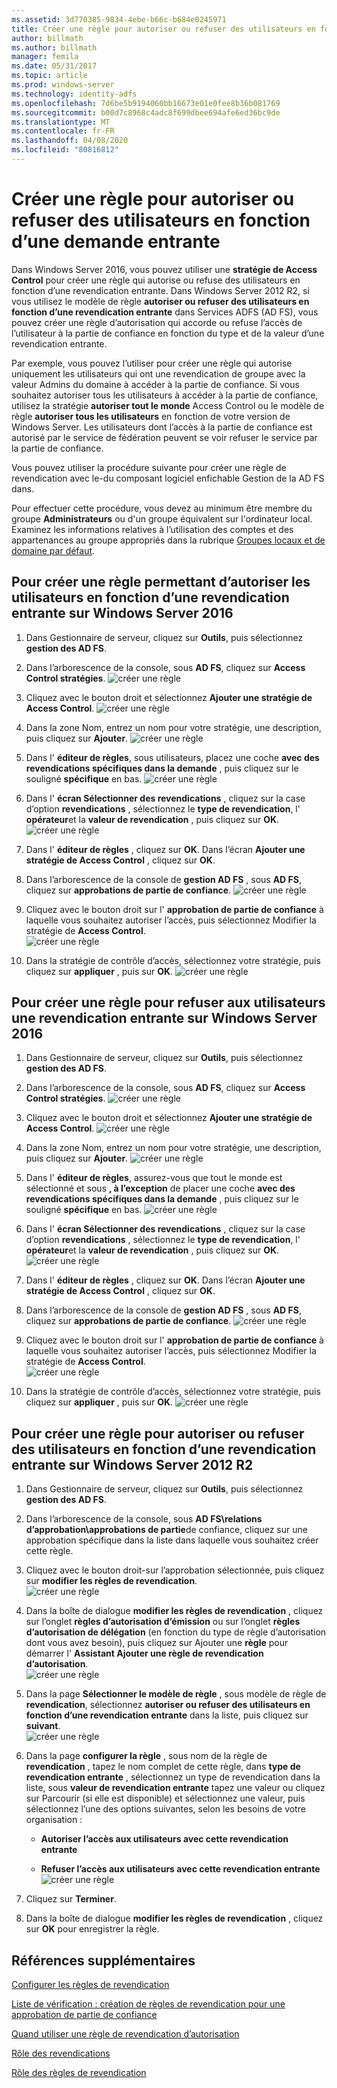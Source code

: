 ```yaml
---
ms.assetid: 3d770385-9834-4ebe-b66c-b684e0245971
title: Créer une règle pour autoriser ou refuser des utilisateurs en fonction d’une demande entrante
author: billmath
ms.author: billmath
manager: femila
ms.date: 05/31/2017
ms.topic: article
ms.prod: windows-server
ms.technology: identity-adfs
ms.openlocfilehash: 7d6be5b9194060bb16673e01e0fee8b36b081769
ms.sourcegitcommit: b00d7c8968c4adc8f699dbee694afe6ed36bc9de
ms.translationtype: MT
ms.contentlocale: fr-FR
ms.lasthandoff: 04/08/2020
ms.locfileid: "80816812"
---
```

# <a name="create-a-rule-to-permit-or-deny-users-based-on-an-incoming-claim"></a>Créer une règle pour autoriser ou refuser des utilisateurs en fonction d’une demande entrante 


Dans Windows Server 2016, vous pouvez utiliser une **stratégie de Access Control** pour créer une règle qui autorise ou refuse des utilisateurs en fonction d’une revendication entrante.  Dans Windows Server 2012 R2, si vous utilisez le modèle de règle **autoriser ou refuser des utilisateurs en fonction d’une revendication entrante** dans Services ADFS \(AD FS\), vous pouvez créer une règle d’autorisation qui accorde ou refuse l’accès de l’utilisateur à la partie de confiance en fonction du type et de la valeur d’une revendication entrante. 

Par exemple, vous pouvez l’utiliser pour créer une règle qui autorise uniquement les utilisateurs qui ont une revendication de groupe avec la valeur Admins du domaine à accéder à la partie de confiance. Si vous souhaitez autoriser tous les utilisateurs à accéder à la partie de confiance, utilisez la stratégie **autoriser tout le monde** Access Control ou le modèle de règle **autoriser tous les utilisateurs** en fonction de votre version de Windows Server. Les utilisateurs dont l’accès à la partie de confiance est autorisé par le service de fédération peuvent se voir refuser le service par la partie de confiance.  
  
Vous pouvez utiliser la procédure suivante pour créer une règle de revendication avec le\-du composant logiciel enfichable Gestion de la AD FS dans.  
  
Pour effectuer cette procédure, vous devez au minimum être membre du groupe **Administrateurs** ou d'un groupe équivalent sur l'ordinateur local.  Examinez les informations relatives à l’utilisation des comptes et des appartenances au groupe appropriés dans la rubrique [Groupes locaux et de domaine par défaut](https://go.microsoft.com/fwlink/?LinkId=83477).  

## <a name="to-create-a-rule-to-permit-users-based-on-an-incoming-claim-on-windows-server-2016"></a>Pour créer une règle permettant d’autoriser les utilisateurs en fonction d’une revendication entrante sur Windows Server 2016
 
1.  Dans Gestionnaire de serveur, cliquez sur **Outils**, puis sélectionnez **gestion des AD FS**.  
  
2.  Dans l’arborescence de la console, sous **AD FS**, cliquez sur **Access Control stratégies**. 
![créer une règle](media/Create-a-Rule-to-Permit-or-Deny-Users-Based-on-an-Incoming-Claim/permitdeny3.PNG)

3. Cliquez avec le bouton droit et sélectionnez **Ajouter une stratégie de Access Control**.
![créer une règle](media/Create-a-Rule-to-Permit-or-Deny-Users-Based-on-an-Incoming-Claim/permitdeny4.PNG)

4. Dans la zone Nom, entrez un nom pour votre stratégie, une description, puis cliquez sur **Ajouter**.
![créer une règle](media/Create-a-Rule-to-Permit-or-Deny-Users-Based-on-an-Incoming-Claim/permitdeny5.PNG)

5. Dans l' **éditeur de règles**, sous utilisateurs, placez une coche **avec des revendications spécifiques dans la demande** , puis cliquez sur le souligné **spécifique** en bas.
![créer une règle](media/Create-a-Rule-to-Permit-or-Deny-Users-Based-on-an-Incoming-Claim/permitdeny6.PNG)

6. Dans l' **écran Sélectionner des revendications** , cliquez sur la case d’option **revendications** , sélectionnez le **type de revendication**, l' **opérateur**et la **valeur de revendication** , puis cliquez sur **OK**.
![créer une règle](media/Create-a-Rule-to-Permit-or-Deny-Users-Based-on-an-Incoming-Claim/permitdeny7.PNG)

7.  Dans l' **éditeur de règles** , cliquez sur **OK**.  Dans l’écran **Ajouter une stratégie de Access Control** , cliquez sur **OK**.

8. Dans l’arborescence de la console de **gestion AD FS** , sous **AD FS**, cliquez sur **approbations de partie de confiance**. 
![créer une règle](media/Create-a-Rule-to-Pass-Through-or-Filter-an-Incoming-Claim/claimrule9.PNG)

9.  Cliquez avec le bouton droit sur l' **approbation de partie de confiance** à laquelle vous souhaitez autoriser l’accès, puis sélectionnez Modifier la stratégie de **Access Control**.  
![créer une règle](media/Create-a-Rule-to-Permit-All-Users/permitall2.PNG)

10. Dans la stratégie de contrôle d’accès, sélectionnez votre stratégie, puis cliquez sur **appliquer** , puis sur **OK**.
![créer une règle](media/Create-a-Rule-to-Permit-or-Deny-Users-Based-on-an-Incoming-Claim/permitdeny8.PNG)

## <a name="to-create-a-rule-to-deny-users-based-on-an-incoming-claim-on-windows-server-2016"></a>Pour créer une règle pour refuser aux utilisateurs une revendication entrante sur Windows Server 2016
 
1.  Dans Gestionnaire de serveur, cliquez sur **Outils**, puis sélectionnez **gestion des AD FS**.  
  
2.  Dans l’arborescence de la console, sous **AD FS**, cliquez sur **Access Control stratégies**. 
![créer une règle](media/Create-a-Rule-to-Permit-or-Deny-Users-Based-on-an-Incoming-Claim/permitdeny3.PNG)

3. Cliquez avec le bouton droit et sélectionnez **Ajouter une stratégie de Access Control**.
![créer une règle](media/Create-a-Rule-to-Permit-or-Deny-Users-Based-on-an-Incoming-Claim/permitdeny4.PNG)

4. Dans la zone Nom, entrez un nom pour votre stratégie, une description, puis cliquez sur **Ajouter**.
![créer une règle](media/Create-a-Rule-to-Permit-or-Deny-Users-Based-on-an-Incoming-Claim/permitdeny9.PNG)

5. Dans l' **éditeur de règles**, assurez-vous que tout le monde est sélectionné et sous **, à l’exception** de placer une coche **avec des revendications spécifiques dans la demande** , puis cliquez sur le souligné **spécifique** en bas.
![créer une règle](media/Create-a-Rule-to-Permit-or-Deny-Users-Based-on-an-Incoming-Claim/permitdeny10.PNG)

6. Dans l' **écran Sélectionner des revendications** , cliquez sur la case d’option **revendications** , sélectionnez le **type de revendication**, l' **opérateur**et la **valeur de revendication** , puis cliquez sur **OK**.
![créer une règle](media/Create-a-Rule-to-Permit-or-Deny-Users-Based-on-an-Incoming-Claim/permitdeny11.PNG)

7.  Dans l' **éditeur de règles** , cliquez sur **OK**.  Dans l’écran **Ajouter une stratégie de Access Control** , cliquez sur **OK**.

8. Dans l’arborescence de la console de **gestion AD FS** , sous **AD FS**, cliquez sur **approbations de partie de confiance**. 
![créer une règle](media/Create-a-Rule-to-Pass-Through-or-Filter-an-Incoming-Claim/claimrule9.PNG)

9.  Cliquez avec le bouton droit sur l' **approbation de partie de confiance** à laquelle vous souhaitez autoriser l’accès, puis sélectionnez Modifier la stratégie de **Access Control**.  
![créer une règle](media/Create-a-Rule-to-Permit-All-Users/permitall2.PNG)

10. Dans la stratégie de contrôle d’accès, sélectionnez votre stratégie, puis cliquez sur **appliquer** , puis sur **OK**.
![créer une règle](media/Create-a-Rule-to-Permit-or-Deny-Users-Based-on-an-Incoming-Claim/permitdeny12.PNG)

  
## <a name="to-create-a-rule-to-permit-or-deny-users-based-on-an-incoming-claim-on-windows-server-2012-r2"></a>Pour créer une règle pour autoriser ou refuser des utilisateurs en fonction d’une revendication entrante sur Windows Server 2012 R2
  
1.  Dans Gestionnaire de serveur, cliquez sur **Outils**, puis sélectionnez **gestion des AD FS**.    
  
2.  Dans l’arborescence de la console, sous **AD FS\\relations d’approbation\\approbations de partie**de confiance, cliquez sur une approbation spécifique dans la liste dans laquelle vous souhaitez créer cette règle.  
  
3.  Cliquez avec le bouton droit\-sur l’approbation sélectionnée, puis cliquez sur **modifier les règles de revendication**.  
![créer une règle](media/Create-a-Rule-to-Pass-Through-or-Filter-an-Incoming-Claim/claimrule6.PNG)   

4.  Dans la boîte de dialogue **modifier les règles de revendication** , cliquez sur l’onglet **règles d’autorisation d’émission** ou sur l’onglet **règles d’autorisation de délégation** \(en fonction du type de règle d’autorisation dont vous avez besoin\), puis cliquez sur Ajouter une **règle** pour démarrer l' **Assistant Ajouter une règle de revendication d’autorisation**.  
![créer une règle](media/Create-a-Rule-to-Permit-All-Users/permitall5.PNG)

5.  Dans la page **Sélectionner le modèle de règle** , sous modèle de règle de **revendication**, sélectionnez **autoriser ou refuser des utilisateurs en fonction d’une revendication entrante** dans la liste, puis cliquez sur **suivant**.  
![créer une règle](media/Create-a-Rule-to-Permit-or-Deny-Users-Based-on-an-Incoming-Claim/permitdeny1.PNG)

6.  Dans la page **configurer la règle** , sous nom de la règle de **revendication** , tapez le nom complet de cette règle, dans **type de revendication entrante** , sélectionnez un type de revendication dans la liste, sous **valeur de revendication entrante** tapez une valeur ou cliquez sur Parcourir \(si elle est disponible\) et sélectionnez une valeur, puis sélectionnez l’une des options suivantes, selon les besoins de votre organisation :  
  
    -   **Autoriser l’accès aux utilisateurs avec cette revendication entrante**  
  
    -   **Refuser l’accès aux utilisateurs avec cette revendication entrante**  
![créer une règle](media/Create-a-Rule-to-Permit-or-Deny-Users-Based-on-an-Incoming-Claim/permitdeny2.PNG)  
7.  Cliquez sur **Terminer**.  
  
8.  Dans la boîte de dialogue **modifier les règles de revendication** , cliquez sur **OK** pour enregistrer la règle.  

## <a name="additional-references"></a>Références supplémentaires 
[Configurer les règles de revendication](Configure-Claim-Rules.md)  
 
[Liste de vérification : création de règles de revendication pour une approbation de partie de confiance](https://technet.microsoft.com/library/ee913578.aspx)  
  
[Quand utiliser une règle de revendication d’autorisation](../../ad-fs/technical-reference/When-to-Use-an-Authorization-Claim-Rule.md)  

[Rôle des revendications](../../ad-fs/technical-reference/The-Role-of-Claims.md)  
  
[Rôle des règles de revendication](../../ad-fs/technical-reference/The-Role-of-Claim-Rules.md)  
